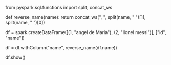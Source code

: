 from pyspark.sql.functions import split, concat_ws

def reverse_name(name):
    return concat_ws(", ", split(name, " ")[1], split(name, " ")[0])

df = spark.createDataFrame([(1, "angel de Maria"), (2, "lionel messi")], ["id", "name"])

df = df.withColumn("name", reverse_name(df.name))

df.show()
